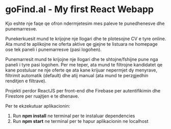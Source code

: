 # goFind.al - My first React Webapp
Kjo eshte nje faqe qe ofron ndermjetesim mes paleve te punedhenesve dhe punemarresve. 

Punekerkuesit mund te krijojne nje llogari dhe te plotesojne CV e tyre online. Ata mund te aplikojne ne oferta aktive qe gjejne te listuara ne homepage ose tek paneli i punemarresve (pasi logohen).

Punemarresit mund te krijojne nje llogari dhe te shtojne/fshijne pune nga paneli i tyre pasi logohen. Per me teper, ata mund te filtrojne kandidatet qe kane postuluar ne nje oferte qe ata kane krijuar nepermjet dy menyrave, filtrimit automatik (default) dhe atij manual (ata mund te perzgjedhin renditjen e filtrave).

Projekti perdor ReactJS per front-end  dhe Firebase per autentifikimin dhe Firestore per ruajtjen e te dhenave.

Per te ekzekutuar aplikacionin:
1. Run **npm install** ne terminal per te instaluar dependencies
2. Run **npm start** ne terminal per te hapur aplikacionin ne localhost

